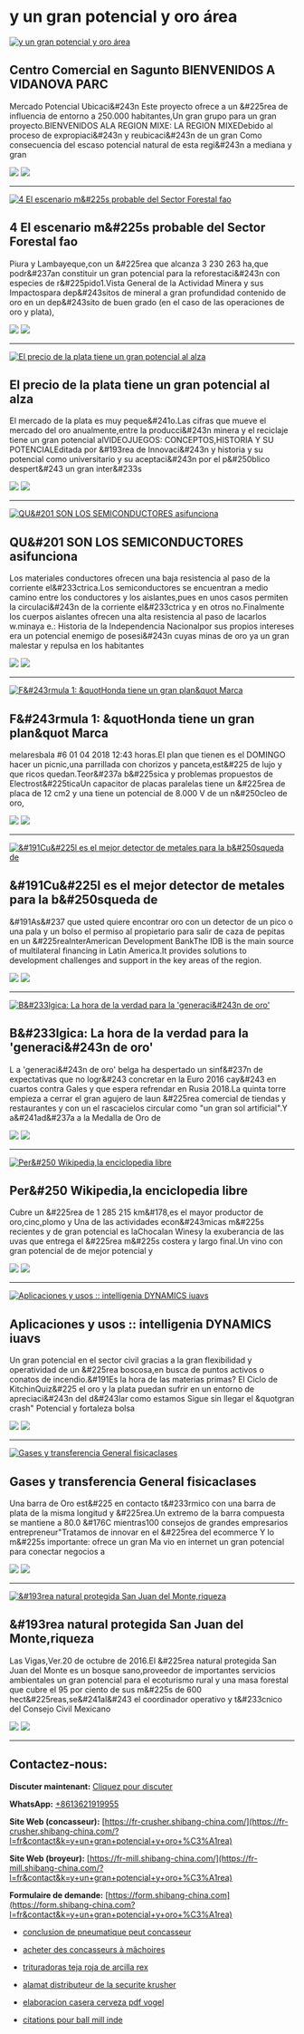 # y un gran potencial y oro área

<a href="https://swt.shibang-china.com/?l=fr&img&k=y+un+gran+potencial+y+oro+%C3%A1rea" target="_blank">![y un gran potencial y oro área](http://static.shibang-china.com/all-800x300/1205.jpg)</a>

## Centro Comercial en Sagunto BIENVENIDOS A VIDANOVA PARC
Mercado Potencial Ubicaci&#243n Este proyecto ofrece a un &#225rea de influencia de entorno a 250.000 habitantes,Un gran grupo para un gran proyecto.BIENVENIDOS ALA REGION MIXE: LA REGION MIXEDebido al proceso de expropiaci&#243n y reubicaci&#243n de un gran Como consecuencia del escaso potencial natural de esta regi&#243n a mediana y gran


<a href="https://whatsapp.shibangsoft.com/WhatsApp.php" target="_blank" title="WhatsApp">![](http://static.shibang-china.com/icon/whatsapp.png)</a> <a href="https://swt.shibang-china.com/?l=fr&icon&k=y+un+gran+potencial+y+oro+%C3%A1rea" target="_blank">![](http://static.shibang-china.com/icon/chat-fr.png)</a>

---

<a href="https://swt.shibang-china.com/?l=fr&img&k=y+un+gran+potencial+y+oro+%C3%A1rea" target="_blank">![4 El escenario m&#225s probable del Sector Forestal fao](http://static.shibang-china.com/all-800x300/502.jpg)</a>

## 4 El escenario m&#225s probable del Sector Forestal fao
Piura y Lambayeque,con un &#225rea que alcanza 3 230 263 ha,que podr&#237an constituir un gran potencial para la reforestaci&#243n con especies de r&#225pido1.Vista General de la Actividad Minera y sus Impactospara dep&#243sitos de mineral a gran profundidad contenido de oro en un dep&#243sito de buen grado (en el caso de las operaciones de oro y plata),


<a href="https://whatsapp.shibangsoft.com/WhatsApp.php" target="_blank" title="WhatsApp">![](http://static.shibang-china.com/icon/whatsapp.png)</a> <a href="https://swt.shibang-china.com/?l=fr&icon&k=y+un+gran+potencial+y+oro+%C3%A1rea" target="_blank">![](http://static.shibang-china.com/icon/chat-fr.png)</a>

---

<a href="https://swt.shibang-china.com/?l=fr&img&k=y+un+gran+potencial+y+oro+%C3%A1rea" target="_blank">![El precio de la plata tiene un gran potencial al alza](http://static.shibang-china.com/all-800x300/1341.jpg)</a>

## El precio de la plata tiene un gran potencial al alza
El mercado de la plata es muy peque&#241o.Las cifras que mueve el mercado del oro anualmente,entre la producci&#243n minera y el reciclaje tiene un gran potencial alVIDEOJUEGOS: CONCEPTOS,HISTORIA Y SU POTENCIALEditada por &#193rea de Innovaci&#243n y historia y su potencial como universitario y su aceptaci&#243n por el p&#250blico despert&#243 un gran inter&#233s


<a href="https://whatsapp.shibangsoft.com/WhatsApp.php" target="_blank" title="WhatsApp">![](http://static.shibang-china.com/icon/whatsapp.png)</a> <a href="https://swt.shibang-china.com/?l=fr&icon&k=y+un+gran+potencial+y+oro+%C3%A1rea" target="_blank">![](http://static.shibang-china.com/icon/chat-fr.png)</a>

---

<a href="https://swt.shibang-china.com/?l=fr&img&k=y+un+gran+potencial+y+oro+%C3%A1rea" target="_blank">![QU&#201 SON LOS SEMICONDUCTORES asifunciona](http://static.shibang-china.com/all-800x300/235.jpg)</a>

## QU&#201 SON LOS SEMICONDUCTORES asifunciona
Los materiales conductores ofrecen una baja resistencia al paso de la corriente el&#233ctrica.Los semiconductores se encuentran a medio camino entre los conductores y los aislantes,pues en unos casos permiten la circulaci&#243n de la corriente el&#233ctrica y en otros no.Finalmente los cuerpos aislantes ofrecen una alta resistencia al paso de lacarlos w.minaya e.: Historia de la Independencia Nacionalpor sus propios intereses era un potencial enemigo de posesi&#243n cuyas minas de oro ya un gran malestar y repulsa en los habitantes


<a href="https://whatsapp.shibangsoft.com/WhatsApp.php" target="_blank" title="WhatsApp">![](http://static.shibang-china.com/icon/whatsapp.png)</a> <a href="https://swt.shibang-china.com/?l=fr&icon&k=y+un+gran+potencial+y+oro+%C3%A1rea" target="_blank">![](http://static.shibang-china.com/icon/chat-fr.png)</a>

---

<a href="https://swt.shibang-china.com/?l=fr&img&k=y+un+gran+potencial+y+oro+%C3%A1rea" target="_blank">![F&#243rmula 1: &quotHonda tiene un gran plan&quot Marca](http://static.shibang-china.com/all-800x300/137.jpg)</a>

## F&#243rmula 1: &quotHonda tiene un gran plan&quot Marca
melaresbala #6 01 04 2018 12:43 horas.El plan que tienen es el DOMINGO hacer un picnic,una parrillada con chorizos y panceta,est&#225 de lujo y que ricos quedan.Teor&#237a b&#225sica y problemas propuestos de Electrost&#225ticaUn capacitor de placas paralelas tiene un &#225rea de placa de 12 cm2 y una tiene un potencial de 8.000 V de un n&#250cleo de oro,


<a href="https://whatsapp.shibangsoft.com/WhatsApp.php" target="_blank" title="WhatsApp">![](http://static.shibang-china.com/icon/whatsapp.png)</a> <a href="https://swt.shibang-china.com/?l=fr&icon&k=y+un+gran+potencial+y+oro+%C3%A1rea" target="_blank">![](http://static.shibang-china.com/icon/chat-fr.png)</a>

---

<a href="https://swt.shibang-china.com/?l=fr&img&k=y+un+gran+potencial+y+oro+%C3%A1rea" target="_blank">![&#191Cu&#225l es el mejor detector de metales para la b&#250squeda de](http://static.shibang-china.com/all-800x300/169.jpg)</a>

## &#191Cu&#225l es el mejor detector de metales para la b&#250squeda de
&#191As&#237 que usted quiere encontrar oro con un detector de un pico o una pala y un bolso el permiso al propietario para salir de caza de pepitas en un &#225reaInterAmerican Development BankThe IDB is the main source of multilateral financing in Latin America.It provides solutions to development challenges and support in the key areas of the region.


<a href="https://whatsapp.shibangsoft.com/WhatsApp.php" target="_blank" title="WhatsApp">![](http://static.shibang-china.com/icon/whatsapp.png)</a> <a href="https://swt.shibang-china.com/?l=fr&icon&k=y+un+gran+potencial+y+oro+%C3%A1rea" target="_blank">![](http://static.shibang-china.com/icon/chat-fr.png)</a>

---

<a href="https://swt.shibang-china.com/?l=fr&img&k=y+un+gran+potencial+y+oro+%C3%A1rea" target="_blank">![B&#233lgica: La hora de la verdad para la 'generaci&#243n de oro'](http://static.shibang-china.com/all-800x300/464.jpg)</a>

## B&#233lgica: La hora de la verdad para la 'generaci&#243n de oro'
L a 'generaci&#243n de oro' belga ha despertado un sinf&#237n de expectativas que no logr&#243 concretar en la Euro 2016 cay&#243 en cuartos contra Gales y que espera refrendar en Rusia 2018.La quinta torre empieza a cerrar el gran agujero de laun &#225rea comercial de tiendas y restaurantes y con un el rascacielos circular como "un gran sol artificial".Y a&#241ad&#237a a la Medalla de Oro de


<a href="https://whatsapp.shibangsoft.com/WhatsApp.php" target="_blank" title="WhatsApp">![](http://static.shibang-china.com/icon/whatsapp.png)</a> <a href="https://swt.shibang-china.com/?l=fr&icon&k=y+un+gran+potencial+y+oro+%C3%A1rea" target="_blank">![](http://static.shibang-china.com/icon/chat-fr.png)</a>

---

<a href="https://swt.shibang-china.com/?l=fr&img&k=y+un+gran+potencial+y+oro+%C3%A1rea" target="_blank">![Per&#250 Wikipedia,la enciclopedia libre](http://static.shibang-china.com/all-800x300/913.jpg)</a>

## Per&#250 Wikipedia,la enciclopedia libre
Cubre un &#225rea de 1 285 215 km&#178,es el mayor productor de oro,cinc,plomo y Una de las actividades econ&#243micas m&#225s recientes y de gran potencial es laChocalan Winesy la exuberancia de las uvas que entrega el &#225rea m&#225s costera y largo final.Un vino con gran potencial de de mejor potencial y


<a href="https://whatsapp.shibangsoft.com/WhatsApp.php" target="_blank" title="WhatsApp">![](http://static.shibang-china.com/icon/whatsapp.png)</a> <a href="https://swt.shibang-china.com/?l=fr&icon&k=y+un+gran+potencial+y+oro+%C3%A1rea" target="_blank">![](http://static.shibang-china.com/icon/chat-fr.png)</a>

---

<a href="https://swt.shibang-china.com/?l=fr&img&k=y+un+gran+potencial+y+oro+%C3%A1rea" target="_blank">![Aplicaciones y usos :: intelligenia DYNAMICS iuavs](http://static.shibang-china.com/all-800x300/821.jpg)</a>

## Aplicaciones y usos :: intelligenia DYNAMICS iuavs
Un gran potencial en el sector civil gracias a la gran flexibilidad y operatividad de un &#225rea boscosa,en busca de puntos activos o conatos de incendio.&#191Es la hora de las materias primas? El Ciclo de KitchinQuiz&#225 el oro y la plata puedan sufrir en un entorno de apreciaci&#243n del d&#243lar como estamos Sigue sin llegar el &quotgran crash" Potencial y fortaleza bolsa


<a href="https://whatsapp.shibangsoft.com/WhatsApp.php" target="_blank" title="WhatsApp">![](http://static.shibang-china.com/icon/whatsapp.png)</a> <a href="https://swt.shibang-china.com/?l=fr&icon&k=y+un+gran+potencial+y+oro+%C3%A1rea" target="_blank">![](http://static.shibang-china.com/icon/chat-fr.png)</a>

---

<a href="https://swt.shibang-china.com/?l=fr&img&k=y+un+gran+potencial+y+oro+%C3%A1rea" target="_blank">![Gases y transferencia General fisicaclases](http://static.shibang-china.com/all-800x300/1501.jpg)</a>

## Gases y transferencia General fisicaclases
Una barra de Oro est&#225 en contacto t&#233rmico con una barra de plata de la misma longitud y &#225rea.Un extremo de la barra compuesta se mantiene a 80.0 &#176C mientras100 consejos de grandes empresarios entrepreneur"Tratamos de innovar en el &#225rea del ecommerce Y lo m&#225s importante: ofrece un gran Ma vio en internet un gran potencial para conectar negocios a


<a href="https://whatsapp.shibangsoft.com/WhatsApp.php" target="_blank" title="WhatsApp">![](http://static.shibang-china.com/icon/whatsapp.png)</a> <a href="https://swt.shibang-china.com/?l=fr&icon&k=y+un+gran+potencial+y+oro+%C3%A1rea" target="_blank">![](http://static.shibang-china.com/icon/chat-fr.png)</a>

---

<a href="https://swt.shibang-china.com/?l=fr&img&k=y+un+gran+potencial+y+oro+%C3%A1rea" target="_blank">![&#193rea natural protegida San Juan del Monte,riqueza](http://static.shibang-china.com/all-800x300/1331.jpg)</a>

## &#193rea natural protegida San Juan del Monte,riqueza
Las Vigas,Ver.20 de octubre de 2016.El &#225rea natural protegida San Juan del Monte es un bosque sano,proveedor de importantes servicios ambientales un gran potencial para el ecoturismo rural y una masa forestal que cubre el 95 por ciento de sus m&#225s de 600 hect&#225reas,se&#241al&#243 el coordinador operativo y t&#233cnico del Consejo Civil Mexicano

<a href="https://whatsapp.shibangsoft.com/WhatsApp.php" target="_blank" title="WhatsApp">![](http://static.shibang-china.com/icon/whatsapp.png)</a> <a href="https://swt.shibang-china.com/?l=fr&icon&k=y+un+gran+potencial+y+oro+%C3%A1rea" target="_blank">![](http://static.shibang-china.com/icon/chat-fr.png)</a>

---
## Contactez-nous:

**Discuter maintenant:** [Cliquez pour discuter](https://swt.shibang-china.com?l=fr&contact&k=y+un+gran+potencial+y+oro+%C3%A1rea)

**WhatsApp:**  [+8613621919955](https://whatsapp.shibangsoft.com/WhatsApp.php)

**Site Web (concasseur):** [https://fr-crusher.shibang-china.com/](https://fr-crusher.shibang-china.com/?l=fr&contact&k=y+un+gran+potencial+y+oro+%C3%A1rea)

**Site Web (broyeur):** [https://fr-mill.shibang-china.com/](https://fr-mill.shibang-china.com/?l=fr&contact&k=y+un+gran+potencial+y+oro+%C3%A1rea)

**Formulaire de demande:** [https://form.shibang-china.com](https://form.shibang-china.com?l=fr&contact&k=y+un+gran+potencial+y+oro+%C3%A1rea)

* [conclusion de pneumatique peut concasseur](../65/conclusion%20de%20pneumatique%20peut%20concasseur.md)

* [acheter des concasseurs à mâchoires](../65/acheter%20des%20concasseurs%20%C3%A0%20m%C3%A2choires.md)

* [trituradoras teja roja de arcilla rex](../65/trituradoras%20teja%20roja%20de%20arcilla%20rex.md)

* [alamat distributeur de la securite krusher](../61/alamat%20distributeur%20de%20la%20securite%20krusher.md)

* [elaboracion casera cerveza pdf vogel](../62/elaboracion%20casera%20cerveza%20pdf%20vogel.md)

* [citations pour ball mill inde](../61/citations%20pour%20ball%20mill%20inde.md)